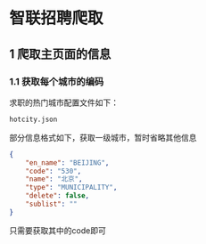 # 智联招聘爬取
## 1 爬取主页面的信息

### 1.1 获取每个城市的编码
求职的热门城市配置文件如下：
```python
hotcity.json
```
部分信息格式如下，获取一级城市，暂时省略其他信息
```json
{
    "en_name": "BEIJING",
    "code": "530",
    "name": "北京",
    "type": "MUNICIPALITY",
    "delete": false,
    "sublist": ""
}
```
只需要获取其中的code即可

